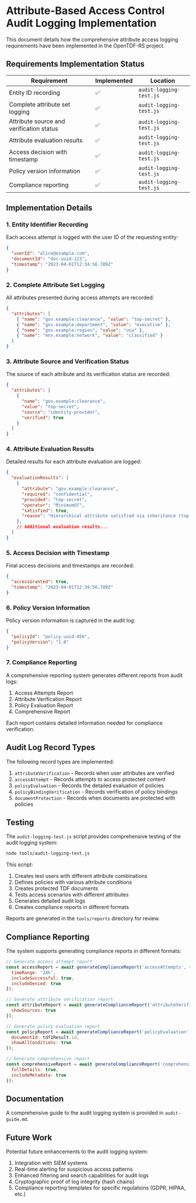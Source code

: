 # Attribute-Based Access Control Audit Logging Implementation

This document details how the comprehensive attribute access logging requirements have been implemented in the OpenTDF-RS project.

## Requirements Implementation Status

| Requirement | Implemented | Location |
|-------------|-------------|----------|
| Entity ID recording | ✅ | `audit-logging-test.js` |
| Complete attribute set logging | ✅ | `audit-logging-test.js` |
| Attribute source and verification status | ✅ | `audit-logging-test.js` |
| Attribute evaluation results | ✅ | `audit-logging-test.js` |
| Access decision with timestamp | ✅ | `audit-logging-test.js` |
| Policy version information | ✅ | `audit-logging-test.js` |
| Compliance reporting | ✅ | `audit-logging-test.js` |

## Implementation Details

### 1. Entity Identifier Recording

Each access attempt is logged with the user ID of the requesting entity:

```json
{
  "userId": "alice@example.com",
  "documentId": "doc-uuid-123",
  "timestamp": "2023-04-01T12:34:56.789Z"
}
```

### 2. Complete Attribute Set Logging

All attributes presented during access attempts are recorded:

```json
{
  "attributes": [
    { "name": "gov.example:clearance", "value": "top-secret" },
    { "name": "gov.example:department", "value": "executive" },
    { "name": "gov.example:region", "value": "usa" },
    { "name": "env.example:network", "value": "classified" }
  ]
}
```

### 3. Attribute Source and Verification Status

The source of each attribute and its verification status are recorded:

```json
{
  "attributes": [
    { 
      "name": "gov.example:clearance", 
      "value": "top-secret", 
      "source": "identity-provider", 
      "verified": true 
    }
  ]
}
```

### 4. Attribute Evaluation Results

Detailed results for each attribute evaluation are logged:

```json
{
  "evaluationResults": [
    { 
      "attribute": "gov.example:clearance", 
      "required": "confidential", 
      "provided": "top-secret",
      "operator": "MinimumOf",
      "satisfied": true,
      "reason": "Hierarchical attribute satisfied via inheritance (top-secret > confidential)"
    },
    // Additional evaluation results...
  ]
}
```

### 5. Access Decision with Timestamp

Final access decisions and timestamps are recorded:

```json
{
  "accessGranted": true,
  "timestamp": "2023-04-01T12:34:56.789Z"
}
```

### 6. Policy Version Information

Policy version information is captured in the audit log:

```json
{
  "policyId": "policy-uuid-456",
  "policyVersion": "1.0"
}
```

### 7. Compliance Reporting

A comprehensive reporting system generates different reports from audit logs:

1. Access Attempts Report
2. Attribute Verification Report
3. Policy Evaluation Report
4. Comprehensive Report

Each report contains detailed information needed for compliance verification.

## Audit Log Record Types

The following record types are implemented:

1. `attributeVerification` - Records when user attributes are verified
2. `accessAttempt` - Records attempts to access protected content
3. `policyEvaluation` - Records the detailed evaluation of policies
4. `policyBindingVerification` - Records verification of policy bindings
5. `documentProtection` - Records when documents are protected with policies

## Testing

The `audit-logging-test.js` script provides comprehensive testing of the audit logging system:

```bash
node tools/audit-logging-test.js
```

This script:
1. Creates test users with different attribute combinations
2. Defines policies with various attribute conditions
3. Creates protected TDF documents
4. Tests access scenarios with different attributes
5. Generates detailed audit logs
6. Creates compliance reports in different formats

Reports are generated in the `tools/reports` directory for review.

## Compliance Reporting

The system supports generating compliance reports in different formats:

```javascript
// Generate access attempt report
const accessReport = await generateComplianceReport('accessAttempts', {
  timeRange: '24h',
  includeSuccessful: true,
  includeDenied: true
});

// Generate attribute verification report
const attributeReport = await generateComplianceReport('attributeVerification', {
  showSources: true
});

// Generate policy evaluation report
const policyReport = await generateComplianceReport('policyEvaluation', {
  documentId: tdf1Result.id,
  showAllConditions: true
});

// Generate comprehensive report
const comprehensiveReport = await generateComplianceReport('comprehensive', {
  fullDetails: true,
  includeMetadata: true
});
```

## Documentation

A comprehensive guide to the audit logging system is provided in `audit-guide.md`.

## Future Work

Potential future enhancements to the audit logging system:

1. Integration with SIEM systems
2. Real-time alerting for suspicious access patterns
3. Enhanced filtering and search capabilities for audit logs
4. Cryptographic proof of log integrity (hash chains)
5. Compliance reporting templates for specific regulations (GDPR, HIPAA, etc.)